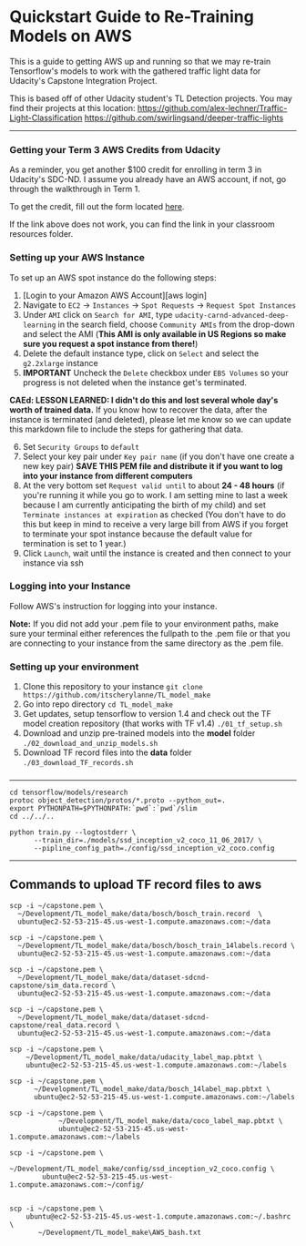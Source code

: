 # Quickstart Guide to Re-Training Models on AWS

This is a guide to getting AWS up and running so that we may re-train Tensorflow's models to work with the gathered traffic light data for Udacity's Capstone Integration Project.


This is based off of other Udacity student's TL Detection projects. You may find their projects at this location:
https://github.com/alex-lechner/Traffic-Light-Classification
https://github.com/swirlingsand/deeper-traffic-lights


-------------
### Getting your Term 3 AWS Credits from Udacity

As a reminder, you get another $100 credit for enrolling in term 3 in Udacity's SDC-ND. I assume you already have an AWS account, if not, go through the walkthrough in Term 1.

To get the credit, fill out the form located [here](https://www.awseducate.com/PromotionSignup?pcode=400HZJ).

If the link above does not work, you can find the link in your classroom resources folder.

### Setting up your AWS Instance

To set up an AWS spot instance do the following steps:
1. [Login to your Amazon AWS Account][aws login]
2. Navigate to ``EC2`` -> ``Instances`` -> ``Spot Requests`` -> ``Request Spot Instances``
3. Under ``AMI`` click on ``Search for AMI``, type ``udacity-carnd-advanced-deep-learning`` in the search field, choose ``Community AMIs`` from the drop-down and select the AMI (**This AMI is only available in US Regions so make sure you request a spot instance from there!**)
4. Delete the default instance type, click on ``Select`` and select the ``g2.2xlarge`` instance
5. **IMPORTANT** Uncheck the ``Delete`` checkbox under ``EBS Volumes`` so your progress is not deleted when the instance get's terminated.

  **CAEd: LESSON LEARNED: I didn't do this and lost several whole day's worth of trained data.** If you know how to recover the data, after the instance is terminated (and deleted), please let me know so we can update this markdown file to include the steps for gathering that data.

6. Set ``Security Groups`` to ``default``
7. Select your key pair under ``Key pair name`` (if you don't have one create a new key pair) **SAVE THIS PEM file and distribute it if you want to log into your instance from different computers**
8. At the very bottom set ``Request valid until`` to about **24 - 48 hours** (if you're running it while you go to work. I am setting mine to last a week because I am currently anticipating the birth of my child) and set ``Terminate instances at expiration`` as checked (You don't have to do this but keep in mind to receive a very large bill from AWS if you forget to terminate your spot instance because the default value for termination is set to 1 year.)
9. Click ``Launch``, wait until the instance is created and then connect to your instance via ssh

### Logging into your Instance
Follow AWS's instruction for logging into your instance.

**Note:** If you did not add your .pem file to your environment paths, make sure your terminal either references the fullpath to the .pem file or that you are connecting to your instance from the same directory as the .pem file.

### Setting up your environment

1. Clone this repository to your instance
`git clone https://github.com/itscherylanne/TL_model_make`
2. Go into repo directory
`cd TL_model_make`
3. Get updates, setup tensorflow to version 1.4 and check out the TF model creation repository (that works with TF v1.4)
`./01_tf_setup.sh`
4. Download and unzip pre-trained models into the **model** folder
`./02_download_and_unzip_models.sh`
5.  Download TF record files into the **data** folder
`./03_download_TF_records.sh`

###



---------------

```
cd tensorflow/models/research
protoc object_detection/protos/*.proto --python_out=.
export PYTHONPATH=$PYTHONPATH:`pwd`:`pwd`/slim
cd ../../..

```

```
python train.py --logtostderr \
      --train_dir=./models/ssd_inception_v2_coco_11_06_2017/ \
      --pipline_config_path=./config/ssd_inception_v2_coco.config
```
------------------------
## Commands to upload TF record files to aws

```
scp -i ~/capstone.pem \
  ~/Development/TL_model_make/data/bosch/bosch_train.record  \
  ubuntu@ec2-52-53-215-45.us-west-1.compute.amazonaws.com:~/data

scp -i ~/capstone.pem \
  ~/Development/TL_model_make/data/bosch/bosch_train_14labels.record \
  ubuntu@ec2-52-53-215-45.us-west-1.compute.amazonaws.com:~/data

scp -i ~/capstone.pem \
  ~/Development/TL_model_make/data/dataset-sdcnd-capstone/sim_data.record \
  ubuntu@ec2-52-53-215-45.us-west-1.compute.amazonaws.com:~/data

scp -i ~/capstone.pem \
  ~/Development/TL_model_make/data/dataset-sdcnd-capstone/real_data.record \
  ubuntu@ec2-52-53-215-45.us-west-1.compute.amazonaws.com:~/data

scp -i ~/capstone.pem \
    ~/Development/TL_model_make/data/udacity_label_map.pbtxt \
    ubuntu@ec2-52-53-215-45.us-west-1.compute.amazonaws.com:~/labels

scp -i ~/capstone.pem \
      ~/Development/TL_model_make/data/bosch_14label_map.pbtxt \
      ubuntu@ec2-52-53-215-45.us-west-1.compute.amazonaws.com:~/labels

scp -i ~/capstone.pem \
            ~/Development/TL_model_make/data/coco_label_map.pbtxt \
            ubuntu@ec2-52-53-215-45.us-west-1.compute.amazonaws.com:~/labels

scp -i ~/capstone.pem \
        ~/Development/TL_model_make/config/ssd_inception_v2_coco.config \
        ubuntu@ec2-52-53-215-45.us-west-1.compute.amazonaws.com:~/config/         


scp -i ~/capstone.pem \
    ubuntu@ec2-52-53-215-45.us-west-1.compute.amazonaws.com:~/.bashrc \
       ~/Development/TL_model_make\AWS_bash.txt
```
